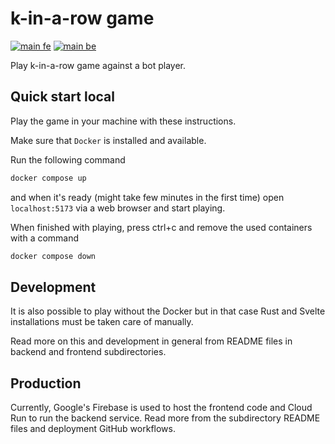 # k-in-a-row game

[![main fe](https://github.com/elmomoilanen/k-in-a-row/actions/workflows/tests-fe.yml/badge.svg)](https://github.com/elmomoilanen/k-in-a-row/actions/workflows/tests-fe.yml)
[![main be](https://github.com/elmomoilanen/k-in-a-row/actions/workflows/tests-be.yml/badge.svg)](https://github.com/elmomoilanen/k-in-a-row/actions/workflows/tests-be.yml)

Play k-in-a-row game against a bot player.

## Quick start local

Play the game in your machine with these instructions.

Make sure that `Docker` is installed and available.

Run the following command

```bash
docker compose up
```

and when it's ready (might take few minutes in the first time) open `localhost:5173` via a web browser and start playing.

When finished with playing, press ctrl+c and remove the used containers with a command

```bash
docker compose down
```

## Development

It is also possible to play without the Docker but in that case Rust and Svelte installations must be taken care of manually.

Read more on this and development in general from README files in backend and frontend subdirectories.

## Production

Currently, Google's Firebase is used to host the frontend code and Cloud Run to run the backend service. Read more from the subdirectory README files and deployment GitHub workflows.

